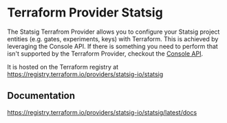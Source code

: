 # Terraform Provider Statsig

The Statsig Terrafrom Provider allows you to configure your Statsig project entities (e.g. gates, experiments, keys) with Terraform. This is achieved by leveraging the Console API. If there is something you need to perform that isn't supported by the Terraform Provider, checkout the [Console API](https://docs.statsig.com/console-api/introduction).

It is hosted on the Terraform registry at https://registry.terraform.io/providers/statsig-io/statsig

## Documentation

https://registry.terraform.io/providers/statsig-io/statsig/latest/docs
